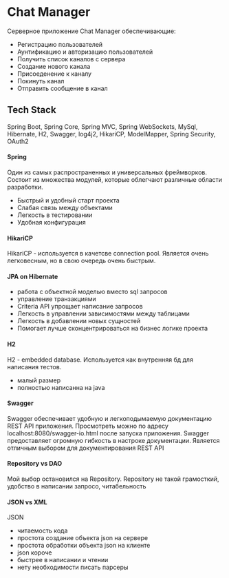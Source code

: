 # Chat Manager

Серверное приложение Chat Manager обеспечивающие:
 - Регистрацию пользователей
 - Аунтификацию и авторизацию пользователей 
 - Получить список каналов с сервера
 - Создание нового канала
 - Присоеденение к каналу
 - Покинуть канал
 - Отправить сообщение в канал
 
## Tech Stack
Spring Boot, Spring Core, Spring MVC, Spring WebSockets, MySql, Hibernate, H2, Swagger, log4j2, HikariCP, ModelMapper, Spring Security, OAuth2

#### Spring
Один из самых распространенных и универсальных фреймворков. Состоит из множества модулей, которые облегчают различные области разработки.
- Быстрый и удобный старт проекта
- Слабая связь между объектами 
- Легкость в тестировании
- Удобная конфигурация

#### HikariCP
HikariCP - используется в качетсве connection pool. Является очень легковесным, но в свою очередь очень быстрым.

#### JPA on Hibernate
- работа с объектной моделью вместо sql запросов
- управление транзакциями
- Criteria API упрощает написание запросов 
- Легкость в управлении зависимостями между таблицами
- Легкость в добавлении новых сущностей
- Помогает лучше сконцентрироваться на бизнес логике проекта

#### H2
H2 - embedded database. Используется как внутренняя бд для написания тестов.
- малый размер
- полностью написанна на java

#### Swagger

Swagger обеспечивает удобную и легкоподымаемую документацию REST API приложения. Просмотреть можно по адресу localhost:8080/swagger-io.html после запуска приложения.
Swagger предоставляет огромную гибкость в настроке документации. Является отличным выбором для документирования REST API

#### Repository vs DAO

Мой выбор остановился на Repository. Repository не такой грамосткий, удобство в написании запросо, читабельность 

#### JSON vs XML

JSON
- читаемость кода
- простота создание объекта json на сервере
- простота обработки объекта json на клиенте
- json короче
- быстрее в написании и чтении
- нету необходимости писать парсеры